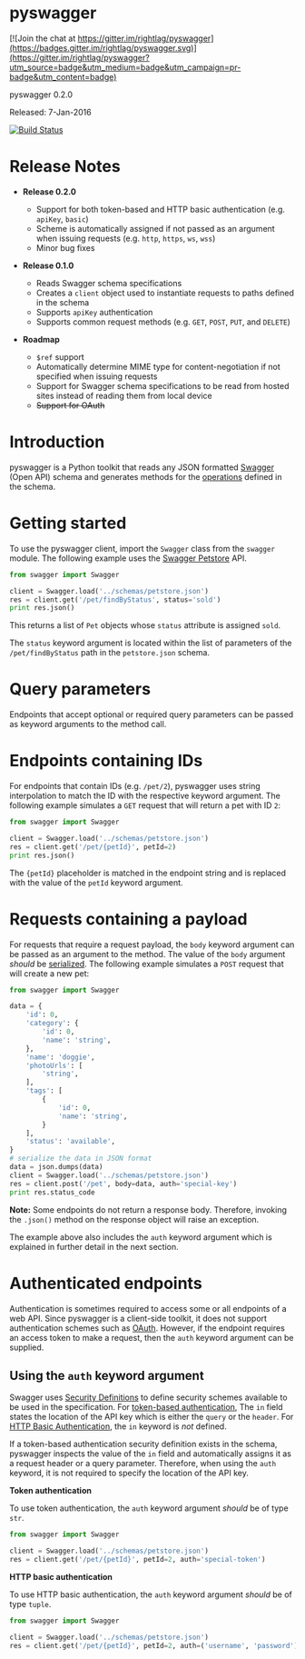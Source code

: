 # pyswagger

[![Join the chat at https://gitter.im/rightlag/pyswagger](https://badges.gitter.im/rightlag/pyswagger.svg)](https://gitter.im/rightlag/pyswagger?utm_source=badge&utm_medium=badge&utm_campaign=pr-badge&utm_content=badge)

pyswagger 0.2.0

Released: 7-Jan-2016

[![Build Status](https://travis-ci.org/rightlag/pyswagger.svg?branch=master)](https://travis-ci.org/rightlag/pyswagger)

# Release Notes

  - **Release 0.2.0**
    - Support for both token-based and HTTP basic authentication (e.g. `apiKey`, `basic`)
    - Scheme is automatically assigned if not passed as an argument when issuing requests (e.g. `http`, `https`, `ws`, `wss`)
    - Minor bug fixes

  - **Release 0.1.0**
    - Reads Swagger schema specifications
    - Creates a `client` object used to instantiate requests to paths defined in the schema
    - Supports `apiKey` authentication
    - Supports common request methods (e.g. `GET`, `POST`, `PUT`, and `DELETE`)

  - **Roadmap**
    - `$ref` support
    - Automatically determine MIME type for content-negotiation if not specified when issuing requests
    - Support for Swagger schema specifications to be read from hosted sites instead of reading them from local device
    - ~~Support for OAuth~~

# Introduction

pyswagger is a Python toolkit that reads any JSON formatted [Swagger](http://swagger.io/) (Open API) schema and generates methods for the [operations](http://swagger.io/specification/#operationObject) defined in the schema.

# Getting started

To use the pyswagger client, import the `Swagger` class from the `swagger` module. The following example uses the [Swagger Petstore](http://petstore.swagger.io/) API.

```python
from swagger import Swagger

client = Swagger.load('../schemas/petstore.json')
res = client.get('/pet/findByStatus', status='sold')
print res.json()
```

This returns a list of `Pet` objects whose `status` attribute is assigned `sold`.

The `status` keyword argument is located within the list of parameters of the `/pet/findByStatus` path in the `petstore.json` schema.

# Query parameters

Endpoints that accept optional or required query parameters can be passed as keyword arguments to the method call.

# Endpoints containing IDs

For endpoints that contain IDs (e.g. `/pet/2`), pyswagger uses string interpolation to match the ID with the respective keyword argument. The following example simulates a `GET` request that will return a pet with ID `2`:

```python
from swagger import Swagger

client = Swagger.load('../schemas/petstore.json')
res = client.get('/pet/{petId}', petId=2)
print res.json()
```

The `{petId}` placeholder is matched in the endpoint string and is replaced with the value of the `petId` keyword argument.

# Requests containing a payload

For requests that require a request payload, the `body` keyword argument can be passed as an argument to the method. The value of the `body` argument *should* be [serialized](https://en.wikipedia.org/wiki/Serialization). The following example simulates a `POST` request that will create a new pet:

```python
from swagger import Swagger

data = {
    'id': 0,
    'category': {
        'id': 0,
        'name': 'string',
    },
    'name': 'doggie',
    'photoUrls': [
        'string',
    ],
    'tags': [
        {
            'id': 0,
            'name': 'string',
        }
    ],
    'status': 'available',
}
# serialize the data in JSON format
data = json.dumps(data)
client = Swagger.load('../schemas/petstore.json')
res = client.post('/pet', body=data, auth='special-key')
print res.status_code
```

**Note:** Some endpoints do not return a response body. Therefore, invoking the `.json()` method on the response object will raise an exception.

The example above  also includes the `auth` keyword argument which is explained in further detail in the next section.

# Authenticated endpoints

Authentication is sometimes required to access some or all endpoints of a web API. Since pyswagger is a client-side toolkit, it does not support authentication schemes such as [OAuth](https://en.wikipedia.org/wiki/OAuth). However, if the endpoint requires an access token to make a request, then the `auth` keyword argument can be supplied.

## Using the `auth` keyword argument

Swagger uses [Security Definitions](http://swagger.io/specification/#securityDefinitionsObject) to define security schemes available to be used in the specification. For [token-based authentication](https://scotch.io/tutorials/the-ins-and-outs-of-token-based-authentication), The `in` field states the location of the API key which is either the `query` or the `header`. For [HTTP Basic Authentication](https://en.wikipedia.org/wiki/Basic_access_authentication), the `in` keyword is *not* defined.

If a token-based authentication security definition exists in the schema, pyswagger inspects the value of the `in` field and automatically assigns it as a request header or a query parameter. Therefore, when using the `auth` keyword, it is not required to specify the location of the API key.

**Token authentication**

To use token authentication, the `auth` keyword argument *should* be of type `str`.

```python
from swagger import Swagger

client = Swagger.load('../schemas/petstore.json')
res = client.get('/pet/{petId}', petId=2, auth='special-token')
```

**HTTP basic authentication**

To use HTTP basic authentication, the `auth` keyword argument *should* be of type `tuple`.

```python
from swagger import Swagger

client = Swagger.load('../schemas/petstore.json')
res = client.get('/pet/{petId}', petId=2, auth=('username', 'password'))
```
